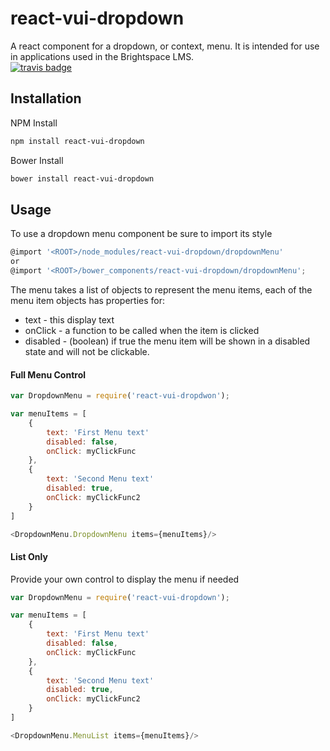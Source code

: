 # react-vui-dropdown 

A react component for a dropdown, or context, menu. It is intended for use in applications used in the Brightspace LMS.
<br />
[![travis badge](https://travis-ci.org/Brightspace/react-valence-ui-dropdown.svg?branch=master)](https://travis-ci.org/Brightspace/react-valence-ui-dropdown)

## Installation
NPM Install
```bash
npm install react-vui-dropdown
```

Bower Install
```bash
bower install react-vui-dropdown
```

## Usage
To use a dropdown menu component be sure to import its style
```js
@import '<ROOT>/node_modules/react-vui-dropdown/dropdownMenu'
or
@import '<ROOT>/bower_components/react-vui-dropdown/dropdownMenu';
```

The menu takes a list of objects to represent the menu items, each of the menu item objects has properties for:
<ul>
	<li>text - this display text</li>
	<li>onClick - a function to be called when the item is clicked</li>
	<li>disabled - (boolean) if true the menu item will be shown in a disabled state and will not be clickable.</li>
</ul>

#### Full Menu Control
```js
var DropdownMenu = require('react-vui-dropdwon');

var menuItems = [
	{
		text: 'First Menu text'
		disabled: false,
		onClick: myClickFunc
	},
	{
		text: 'Second Menu text'
		disabled: true,
		onClick: myClickFunc2
	}
]

<DropdownMenu.DropdownMenu items={menuItems}/>
```
#### List Only
Provide your own control to display the menu if needed
```js
var DropdownMenu = require('react-vui-dropdown');

var menuItems = [
	{
		text: 'First Menu text'
		disabled: false,
		onClick: myClickFunc
	},
	{
		text: 'Second Menu text'
		disabled: true,
		onClick: myClickFunc2
	}
]

<DropdownMenu.MenuList items={menuItems}/>
```
